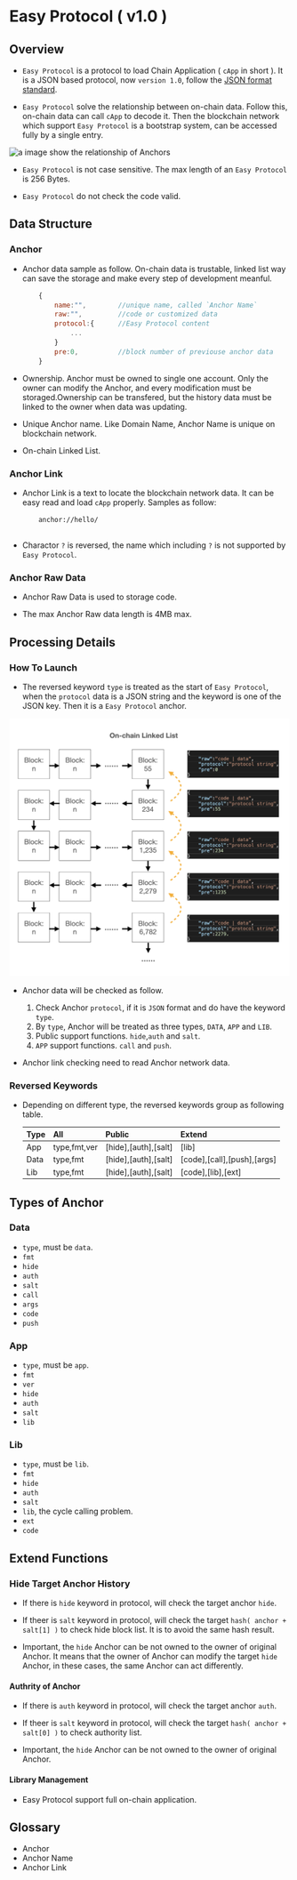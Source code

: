 # Easy Protocol ( v1.0 )

## Overview

* `Easy Protocol` is a protocol to load Chain Application ( `cApp` in short ). It is a JSON based protocol, now `version 1.0`, follow the [JSON format standard](http://json.org).

* `Easy Protocol` solve the relationship between on-chain data. Follow this, on-chain data can call `cApp` to decode it. Then the blockchain network which support `Easy Protocol` is a bootstrap system, can be accessed fully by a single entry.

![a image show the relationship of Anchors]()

* `Easy Protocol` is not case sensitive. The max length of an `Easy Protocol` is 256 Bytes.

* `Easy Protocol` do not check the code valid.

## Data Structure

### Anchor

* Anchor data sample as follow. On-chain data is trustable, linked list way can save the storage and make every step of development meanful.

    ```Javascript
        {
            name:"",        //unique name, called `Anchor Name`
            raw:"",         //code or customized data
            protocol:{      //Easy Protocol content
                ...
            }
            pre:0,          //block number of previouse anchor data
        }
    ```

* Ownership. Anchor must be owned to single one account. Only the owner can modify the Anchor, and every modification must be storaged.Ownership can be transfered, but the history data must be linked to the owner when data was updating.

* Unique Anchor name. Like Domain Name, Anchor Name is unique on blockchain network.

* On-chain Linked List.

### Anchor Link

* Anchor Link is a text to locate the blockchain network data. It can be easy read and load `cApp` properly. Samples as follow:

    ```TEXT
        anchor://hello/
        
    ```

* Charactor `?` is reversed, the name which including `?` is not supported by `Easy Protocol`.

### Anchor Raw Data

* Anchor Raw Data is used to storage code.

* The max Anchor Raw data length is 4MB max.

## Processing Details

### How To Launch

* The reversed keyword `type` is treated as the start of `Easy Protocol`, when the `protocol` data is a JSON string and the keyword is one of the JSON key. Then it is a `Easy Protocol` anchor.

![Easy Protocol Decode Map](../images/on_chain_linked_list.png)

* Anchor data will be checked as follow.

    1. Check Anchor `protocol`, if it is `JSON` format and do have the keyword `type`.
    2. By `type`, Anchor will be treated as three types, `DATA`, `APP` and `LIB`.
    3. Public support functions. `hide`,`auth` and `salt`.
    4. `APP` support functions. `call` and `push`.

* Anchor link checking need to read Anchor network data.

### Reversed Keywords

* Depending on different type, the reversed keywords group as following table.

    | Type | All | Public | Extend |
    | ------ | ----------- |----------- |----------- |
    | App | type,fmt,ver| [hide],[auth],[salt] | [lib] |
    | Data | type,fmt|[hide],[auth],[salt]|[code],[call],[push],[args]|
    | Lib | type,fmt | [hide],[auth],[salt]| [code],[lib],[ext] |

## Types of Anchor

### Data

* `type`, must be `data`.
* `fmt`
* `hide`
* `auth`
* `salt`
* `call`
* `args`
* `code`
* `push`

### App

* `type`, must be `app`.
* `fmt`
* `ver`
* `hide`
* `auth`
* `salt`
* `lib`

### Lib

* `type`, must be `lib`.
* `fmt`
* `hide`
* `auth`
* `salt`
* `lib`, the cycle calling problem.
* `ext`
* `code`

## Extend Functions

### Hide Target Anchor History

* If there is `hide` keyword in protocol, will check the target anchor `hide`.

* If theer is `salt` keyword in protocol, will check the target `hash( anchor + salt[1] )` to check hide block list. It is to avoid the same hash result.

* Important, the `hide` Anchor can be not owned to the owner of original Anchor. It means that the owner of Anchor can modify the target `hide` Anchor, in these cases, the same Anchor can act differently.

#### Authrity of Anchor

* If there is `auth` keyword in protocol, will check the target anchor `auth`.

* If theer is `salt` keyword in protocol, will check the target `hash( anchor + salt[0] )` to check authority list.

* Important, the `hide` Anchor can be not owned to the owner of original Anchor.

#### Library Management

* Easy Protocol support full on-chain application.

## Glossary

* Anchor
* Anchor Name
* Anchor Link

